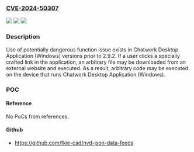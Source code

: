 ### [CVE-2024-50307](https://cve.mitre.org/cgi-bin/cvename.cgi?name=CVE-2024-50307)
![](https://img.shields.io/static/v1?label=Product&message=Chatwork%20Desktop%20Application%20(Windows)&color=blue)
![](https://img.shields.io/static/v1?label=Version&message=%3D%20versions%20prior%20to%202.9.2%20&color=brighgreen)
![](https://img.shields.io/static/v1?label=Vulnerability&message=Use%20of%20potentially%20dangerous%20function&color=brighgreen)

### Description

Use of potentially dangerous function issue exists in Chatwork Desktop Application (Windows) versions prior to 2.9.2. If a user clicks a specially crafted link in the application, an arbitrary file may be downloaded from an external website and executed. As a result, arbitrary code may be executed on the device that runs Chatwork Desktop Application (Windows).

### POC

#### Reference
No PoCs from references.

#### Github
- https://github.com/fkie-cad/nvd-json-data-feeds


